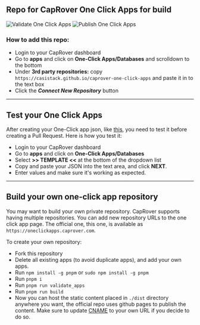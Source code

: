 ## Repo for CapRover One Click Apps for build

![Validate One Click Apps](https://github.com/casistack/caprover-one-click-apps/actions/workflows/validate_apps.yml/badge.svg?event=push)
![Publish One Click Apps](https://github.com/casistack/caprover-one-click-apps/actions/workflows/deploy.yml/badge.svg?event=push)

### How to add this repo:

-   Login to your CapRover dashboard
-   Go to **apps** and click on **One-Click Apps/Databases** and scrolldown to the bottom
-   Under **3rd party repositories:** copy `https://casistack.github.io/caprover-one-click-apps` and paste it in to the text box
-   Click the **_Connect New Repository_** button

---------


## Test your One Click Apps
After creating your One-Click app json, like [this](https://github.com/caprover/one-click-apps/blob/master/public/v2/apps/adminer.json), you need to test it before creating a Pull Request. Here is how you test it:
- Login to your CapRover dashboard
- Go to **apps** and click on **One-Click Apps/Databases**
- Select **>> TEMPLATE <<** at the bottom of the dropdown list 
- Copy and paste your JSON into the text area, and click **NEXT**.
- Enter values and make sure it's working as expected.

---------


## Build your own one-click app repository
You may want to build your own private repository. CapRover supports having multiple repositories. You can add new repository URLs to the one click app page. The official one, this one, is available as `https://oneclickapps.caprover.com`.

To create your own repository:
- Fork this repository
- Delete all existing apps (to avoid duplicate apps), and add your own apps.
- Run `npm install -g pnpm` or `sudo npm install -g pnpm`
- Run `pnpm i`
- Run `pnpm run validate_apps` 
- Run `pnpm run build` 
- Now you can host the static content placed in `./dist` directory anywhere you want, the official repo uses github pages to publish the content. Make sure to update [CNAME](https://github.com/casistack/caprover-one-click-apps/blob/master/public/CNAME) to your own URL if you decide to do so.
